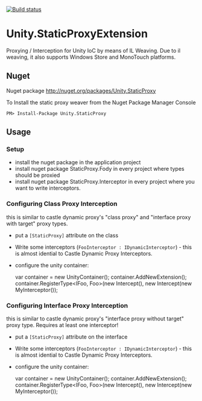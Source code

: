 [![Build status](https://ci.appveyor.com/api/projects/status/78rnapve4bny7js1)](https://ci.appveyor.com/project/BrunoJuchli/unity-staticproxyextension)

Unity.StaticProxyExtension
==========================

Proxying / Interception for Unity IoC by means of IL Weaving. Due to il weaving, it also supports Windows Store and MonoTouch platforms.

## Nuget

Nuget package http://nuget.org/packages/Unity.StaticProxy

To Install the static proxy weaver from the Nuget Package Manager Console 
    
    PM> Install-Package Unity.StaticProxy

## Usage

### Setup
 - install the nuget package in the application project
 - install nuget package StaticProxy.Fody in every project where types should be proxied
 - install nuget package StaticProxy.Interceptor in every project where you want to write interceptors.

### Configuring Class Proxy Interception
this is similar to castle dynamic proxy's "class proxy" and "interface proxy with target" proxy types.

 - put a `[StaticProxy]` attribute on the class
 - Write some interceptors (`FooInterceptor : IDynamicInterceptor`) - this is almost idential to Castle Dynamic Proxy Interceptors.
 - configure the unity container:


    var container = new UnityContainer();
    container.AddNewExtension<StaticProxyExtension>();
    container.RegisterType<IFoo, Foo>(new Intercept<LoggingInterceptor>(), new Intercept(new MyInterceptor());
                

### Configuring Interface Proxy Interception
this is similar to castle dynamic proxy's "interface proxy without target" proxy type. Requires at least one interceptor!

 - put a `[StaticProxy]` attribute on the interface
 - Write some interceptors (`FooInterceptor : IDynamicInterceptor`) - this is almost idential to Castle Dynamic Proxy Interceptors.
 - configure the unity container:


    var container = new UnityContainer();
    container.AddNewExtension<StaticProxyExtension>();
    container.RegisterType<IFoo, Foo>(new Intercept<LoggingInterceptor>(), new Intercept(new MyInterceptor());

                
